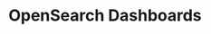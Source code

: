 ---
role: ui
title: OpenSearch Dashboards
artifact_id: opensearch-dashboards
architecture: x64
platform: linux
type: deb
artifact_url: https://artifacts.opensearch.org/releases/bundle/opensearch-dashboards/1.3.16/opensearch-dashboards-1.3.16-linux-x64.deb
version: 1.3.16
category: opensearch-dashboards
slug: opensearch-dashboards-1.3.16-linux-x64-deb
signature: https://artifacts.opensearch.org/releases/bundle/opensearch-dashboards/1.3.16/opensearch-dashboards-1.3.16-linux-x64.deb.sig
guide: https://opensearch.org/docs/latest/opensearch/install/deb
---